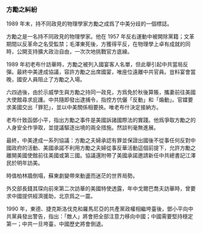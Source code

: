 ### 方勵之糾紛

1989 年末，持不同政見的物理學家方勵之成爲了中美分歧的一個標誌。

方勵之是一名持不同政見的物理學家。他在 1957 年反右運動中被開除黨籍；文革期間以反革命之名受監禁；毛澤東死後，方獲得平反，在物理學上卓有成就的同時，公開支持擴大政治自由，一次次地挑戰官方底線。

1989 年初老布什訪華時，方勵之被列入國宴客人名單，但此舉引起中共當局反彈。最終中美達成協議，容許方勵之出席國宴，唯座位遠離中共官員。豈料宴會當晚，國安人員阻止了方勵之入場。

六四過後，由於示威學生與方勵之持同一政見，方爲免於秋後算賬，攜妻前往美國大使館尋求庇護。中共隨即發出逮捕令，指控方伉儷「反動」和「煽動」。官媒要求美國交出「罪犯」，並以中美關係相要挾。唯老布什決定接納方。

老布什致函鄧小平，指出方勵之事件是美國訴諸國際法的實踐。他爲爭取方勵之的人身安全作爭取，並提議驅逐出境的兩全措施。然談判毫無進展。

最終，中美達成一系列協議：方勵之夫婦承認有罪並保證出國後不從事任何反對中國政府的活動、美國承諾不利用方勵之夫婦從事反華活動這個前提下，允許方勵之離開美國使館前往美國或第三國。協議還附帶了美國承諾邀請新任中共總書記江澤民於明年訪美。

時值柏林牆倒塌，蘇東劇變帶來動盪而迷茫的世界局勢。

外交部長錢其琛向前來第二次訪華的美國特使透露，年中戈爾巴喬夫訪華時，曾要求中國提供經濟援助，北京爲之一震。

1990 年，東德、捷克斯洛伐克和羅馬尼亞的共產黨政權相繼垮臺後，鄧小平向中共黨員發出警告，指出：「敵人」將會把全部注意力移向中國；中國需要堅持穩定第一；中共一旦垮臺，中國歷史將會倒退。